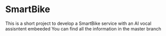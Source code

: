 # SmartBike
This is a short project to develop a SmartBike service with an AI vocal assisntent embeeded 
You can find all the information in the master branch 
